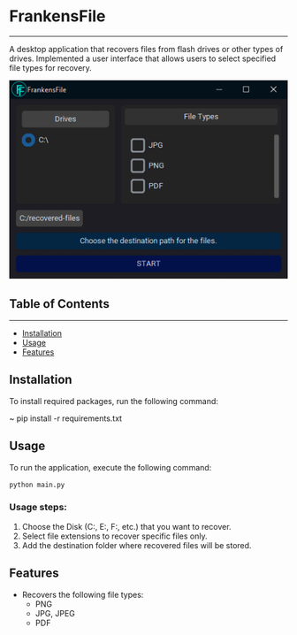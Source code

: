 # FrankensFile

---

A desktop application that recovers files from flash drives or other types of
drives. Implemented a user interface that allows users to select specified file types for
recovery.

!['FrankensFile UI'](/assets/frankensfile.png)

## Table of Contents

---

- [Installation](#installation)
- [Usage](#usage)
- [Features](#features)

## Installation

To install required packages, run the following command:

~ pip install -r requirements.txt

## Usage

To run the application, execute the following command:

```bash
python main.py
```

### Usage steps:

1. Choose the Disk (C:, E:, F:, etc.) that you want to recover.
2. Select file extensions to recover specific files only.
3. Add the destination folder where recovered files will be stored.

## Features

- Recovers the following file types:
    - PNG
    - JPG, JPEG
    - PDF